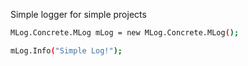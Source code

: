 Simple logger for simple projects

```sh
MLog.Concrete.MLog mLog = new MLog.Concrete.MLog();

mLog.Info("Simple Log!");
```
